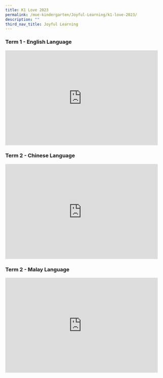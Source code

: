 ```yaml
---
title: K1 Love 2023
permalink: /moe-kindergarten/Joyful-Learning/k1-love-2023/
description: ""
third_nav_title: Joyful Learning
---
```

### Term 1 - English Language

<iframe src="https://docs.google.com/presentation/d/e/2PACX-1vSFYZV1hXR90QfTcpnU4TdzZ3GSkmXCO7Z21sDco92NDh_kuAHZD7ugseZpHdacNColkU1NH4HGNdCQ/embed?start=true&amp;loop=true&amp;delayms=3000" frameborder="0" width="480" height="299" allowfullscreen="true"></iframe>

### Term 2 - Chinese Language
<iframe src="https://docs.google.com/presentation/d/e/2PACX-1vTmKm-w5dNujhM8nP2Rb3oFoUtCAODFhF3g-UrUqFBAr1C8L91OCS2ejtGQ2zAaeTMlBzeJE4lxADnt/embed?start=true&amp;loop=true&amp;delayms=3000" frameborder="0" width="480" height="299" allowfullscreen="true"></iframe>

### Term 2 - Malay Language
<iframe allowfullscreen="true" height="299" width="480" frameborder="0" src="https://docs.google.com/presentation/d/e/2PACX-1vRhBdKCmJlOYcqmKmYvU7vikMxmcHWCd6QKyJdoENBMaIdkVumAXCBRb1Zc4hsbS5nlwviYZgEcQd4s/embed?start=true&amp;loop=true&amp;delayms=3000"></iframe>
